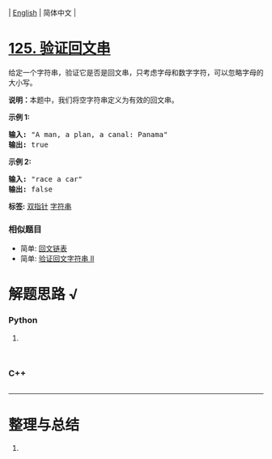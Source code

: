 | [English](README_EN.md) | 简体中文 |

# [125. 验证回文串](https://leetcode-cn.com/problems/valid-palindrome)
<p>给定一个字符串，验证它是否是回文串，只考虑字母和数字字符，可以忽略字母的大小写。</p>

<p><strong>说明：</strong>本题中，我们将空字符串定义为有效的回文串。</p>

<p><strong>示例 1:</strong></p>

<pre><strong>输入:</strong> &quot;A man, a plan, a canal: Panama&quot;
<strong>输出:</strong> true
</pre>

<p><strong>示例 2:</strong></p>

<pre><strong>输入:</strong> &quot;race a car&quot;
<strong>输出:</strong> false
</pre>

**标签:**  [双指针](https://leetcode-cn.com/tag/two-pointers) [字符串](https://leetcode-cn.com/tag/string) 
 ### 相似题目
- 简单:	[回文链表](https://leetcode-cn.com/problems/palindrome-linked-list) 
- 简单:	[验证回文字符串 Ⅱ](https://leetcode-cn.com/problems/valid-palindrome-ii) 

# 解题思路 √

### Python

1. 

```python

```


```python

```

### C++

```cpp

```

---



# 整理与总结

1. 